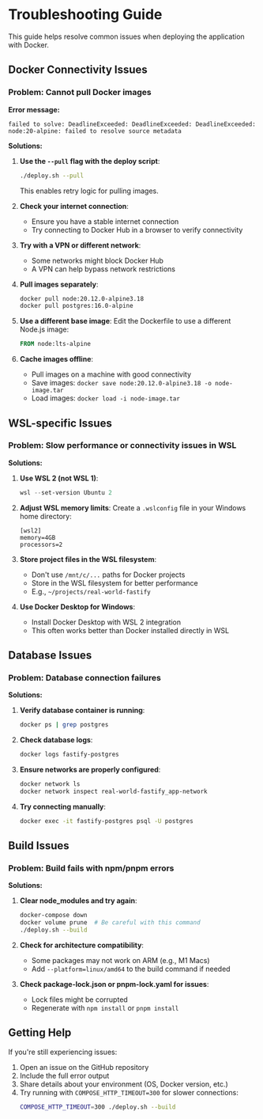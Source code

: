 # Troubleshooting Guide

This guide helps resolve common issues when deploying the application with Docker.

## Docker Connectivity Issues

### Problem: Cannot pull Docker images

**Error message:**

```
failed to solve: DeadlineExceeded: DeadlineExceeded: DeadlineExceeded: node:20-alpine: failed to resolve source metadata
```

**Solutions:**

1. **Use the `--pull` flag with the deploy script**:

   ```bash
   ./deploy.sh --pull
   ```

   This enables retry logic for pulling images.

2. **Check your internet connection**:

   - Ensure you have a stable internet connection
   - Try connecting to Docker Hub in a browser to verify connectivity

3. **Try with a VPN or different network**:

   - Some networks might block Docker Hub
   - A VPN can help bypass network restrictions

4. **Pull images separately**:

   ```bash
   docker pull node:20.12.0-alpine3.18
   docker pull postgres:16.0-alpine
   ```

5. **Use a different base image**:
   Edit the Dockerfile to use a different Node.js image:

   ```dockerfile
   FROM node:lts-alpine
   ```

6. **Cache images offline**:
   - Pull images on a machine with good connectivity
   - Save images: `docker save node:20.12.0-alpine3.18 -o node-image.tar`
   - Load images: `docker load -i node-image.tar`

## WSL-specific Issues

### Problem: Slow performance or connectivity issues in WSL

**Solutions:**

1. **Use WSL 2 (not WSL 1)**:

   ```powershell
   wsl --set-version Ubuntu 2
   ```

2. **Adjust WSL memory limits**:
   Create a `.wslconfig` file in your Windows home directory:

   ```
   [wsl2]
   memory=4GB
   processors=2
   ```

3. **Store project files in the WSL filesystem**:

   - Don't use `/mnt/c/...` paths for Docker projects
   - Store in the WSL filesystem for better performance
   - E.g., `~/projects/real-world-fastify`

4. **Use Docker Desktop for Windows**:
   - Install Docker Desktop with WSL 2 integration
   - This often works better than Docker installed directly in WSL

## Database Issues

### Problem: Database connection failures

**Solutions:**

1. **Verify database container is running**:

   ```bash
   docker ps | grep postgres
   ```

2. **Check database logs**:

   ```bash
   docker logs fastify-postgres
   ```

3. **Ensure networks are properly configured**:

   ```bash
   docker network ls
   docker network inspect real-world-fastify_app-network
   ```

4. **Try connecting manually**:
   ```bash
   docker exec -it fastify-postgres psql -U postgres
   ```

## Build Issues

### Problem: Build fails with npm/pnpm errors

**Solutions:**

1. **Clear node_modules and try again**:

   ```bash
   docker-compose down
   docker volume prune  # Be careful with this command
   ./deploy.sh --build
   ```

2. **Check for architecture compatibility**:

   - Some packages may not work on ARM (e.g., M1 Macs)
   - Add `--platform=linux/amd64` to the build command if needed

3. **Check package-lock.json or pnpm-lock.yaml for issues**:
   - Lock files might be corrupted
   - Regenerate with `npm install` or `pnpm install`

## Getting Help

If you're still experiencing issues:

1. Open an issue on the GitHub repository
2. Include the full error output
3. Share details about your environment (OS, Docker version, etc.)
4. Try running with `COMPOSE_HTTP_TIMEOUT=300` for slower connections:
   ```bash
   COMPOSE_HTTP_TIMEOUT=300 ./deploy.sh --build
   ```
